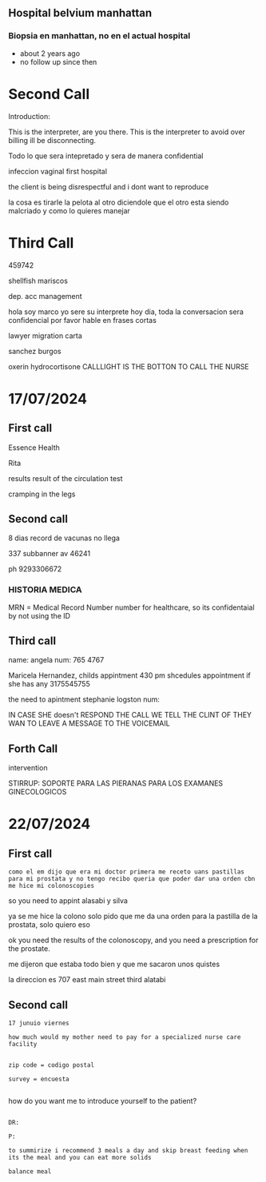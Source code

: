 



## Hospital belvium manhattan  

### Biopsia en manhattan, no en el actual hospital 

- about 2 years ago
- no follow up since then



# Second Call


Introduction:

This is the interpreter, are you there.
This is the interpreter to avoid over billing ill be disconnecting.

Todo lo que sera intepretado y sera de manera confidential 

infeccion vaginal
first hospital 


the client is being disrespectful and i dont want to reproduce

la cosa es tirarle la pelota al otro diciendole que el otro esta siendo malcriado y como lo quieres manejar    

# Third Call

459742

shellfish mariscos

dep. acc management

hola soy marco yo sere su interprete hoy dia, toda la conversacion sera confidencial
por favor hable en frases cortas 

lawyer migration
carta 


sanchez burgos

oxerin 
hydrocortisone
 CALLLIGHT IS THE BOTTON TO CALL THE NURSE



# 17/07/2024



## First call

Essence Health

Rita

results
result of the circulation test

cramping in the legs


## Second call

8 dias record de vacunas no llega

337 subbanner av 46241

ph
9293306672

### HISTORIA MEDICA
MRN = Medical Record Number
number for healthcare, so its confidentaial by not using the ID

## Third call

name: angela 
num: 765 4767

Maricela Hernandez, childs appintment 
430 pm shcedules appointment 
if she has any 
3175545755



the need  to apintment
stephanie logston
num: 

IN CASE SHE doesn't RESPOND THE CALL WE TELL THE CLINT OF THEY WAN TO LEAVE A MESSAGE TO THE VOICEMAIL

## Forth Call

intervention

STIRRUP: SOPORTE PARA LAS PIERANAS PARA LOS EXAMANES GINECOLOGICOS



# 22/07/2024

## First call

```
como el em dijo que era mi doctor primera me receto uans pastillas para mi prostata y no tengo recibo queria que poder dar una orden cbn
me hice mi colonoscopies 
```
so you need to appint alasabi y silva

ya se me hice la colono solo pido que me da una orden para la pastilla de la prostata, solo quiero eso

ok you need the results of the colonoscopy, and you need a prescription for the prostate.

me dijeron que estaba todo bien y que me sacaron unos quistes 

la direccion es 707 east main street third alatabi


## Second call

```
17 junuio viernes

how much would my mother need to pay for a specialized nurse care facility


zip code = codigo postal

survey = encuesta


```
how do you want me to introduce yourself to the patient?

```

DR: 

P: 

to summirize i recommend 3 meals a day and skip breast feeding when its the meal and you can eat more solids

balance meal 

```
